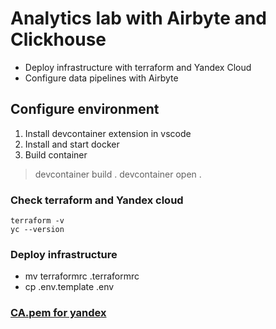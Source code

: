 # Analytics lab with Airbyte and Clickhouse

 - Deploy infrastructure with terraform and Yandex Cloud
 - Configure data pipelines with Airbyte

 ## Configure environment

 1. Install devcontainer extension in vscode
 2. Install and start docker
 3. Build container
 > devcontainer build .
 > devcontainer open .

 ### Check terraform and Yandex cloud

 ```
 terraform -v
 yc --version
 ```

 ### Deploy infrastructure

  - mv terraformrc .terraformrc
  - cp .env.template .env


### [CA.pem for yandex](https://cloud.yandex.com/en-ru/docs/managed-clickhouse/operations/connect) 